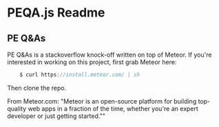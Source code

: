 # PEQA.js Readme


## PE Q&As
PE Q&As is a stackoverflow knock-off written on top of Meteor.
If you're interested in working on this project, first grab Meteor here:

```javascript
	$ curl https://install.meteor.com/ | sh
```

Then clone the repo.

From Meteor.com: "Meteor is an open-source platform for building top-quality web apps in a fraction of the time, whether you're an expert developer or just getting started.""